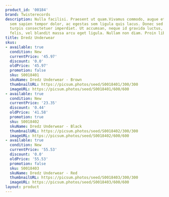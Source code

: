 ```yaml
---
product_id: '00184'
brand: Twisterecords
description: Nulla facilisi. Praesent ut quam.Vivamus commodo, augue et laoreet euismod,
  sem sapien tempor dolor, ac egestas sem ligula quis lacus. Donec sed ipsum ultrices
  turpis consectetuer imperdiet. Ut accumsan, neque id gravida luctus, arcu pede sodales
  felis, vel blandit massa arcu eget ligula. Nullam non diam. Proin libero.
title: Dredz Underwear
skus:
- available: true
  condition: New
  currentPrice: '45.97'
  discount: '0.0'
  oldPrice: '45.97'
  promotion: false
  sku: S0018401
  skuName: Dredz Underwear - Brown
  thumbnailURL: https://picsum.photos/seed/S0018401/300/300
  imageURL: https://picsum.photos/seed/S0018401/600/600
- available: true
  condition: New
  currentPrice: '23.35'
  discount: '0.44'
  oldPrice: '41.58'
  promotion: true
  sku: S0018402
  skuName: Dredz Underwear - Black
  thumbnailURL: https://picsum.photos/seed/S0018402/300/300
  imageURL: https://picsum.photos/seed/S0018402/600/600
- available: true
  condition: New
  currentPrice: '55.53'
  discount: '0.0'
  oldPrice: '55.53'
  promotion: false
  sku: S0018403
  skuName: Dredz Underwear - Red
  thumbnailURL: https://picsum.photos/seed/S0018403/300/300
  imageURL: https://picsum.photos/seed/S0018403/600/600
layout: product
---
```

